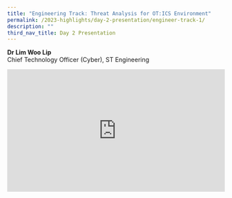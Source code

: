 ```yaml
---
title: "Engineering Track: Threat Analysis for OT:ICS Environment"
permalink: /2023-highlights/day-2-presentation/engineer-track-1/
description: ""
third_nav_title: Day 2 Presentation
---
```

<b>Dr Lim Woo Lip</b><br> Chief Technology Officer (Cyber), ST Engineering

<div class="video-container">
<iframe width="853" height="315" src="https://www.youtube.com/embed/2-4ekhGjAGY?si=HBcpHrItXWiYrbnN" frameborder="0" allow="accelerometer; autoplay; encrypted-media; gyroscope; picture-in-picture" allowfullscreen=""></iframe></div>









<style type="text/css"> 
	    .video-container {
      position: relative;
      padding-bottom: 56.25%; /* 16:9 */
      height: 0;
    }
    .video-container iframe {
      position: absolute;
      top: 0;
      left: 0;
      width: 100%;
      height: 100%;
    }
	</style>